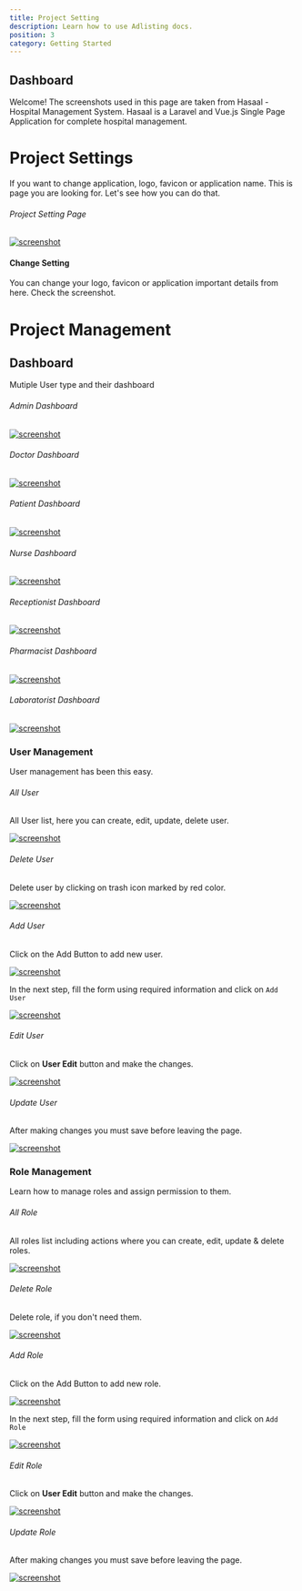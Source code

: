 ```yaml
---
title: Project Setting
description: Learn how to use Adlisting docs.
position: 3
category: Getting Started
---
```


## Dashboard

Welcome! The screenshots used in this page are taken from Hasaal - Hospital Management System. Hasaal is a Laravel and Vue.js Single Page Application for complete hospital management.

# Project Settings

If you want to change application, logo, favicon or application name. This is page you are looking for. Let's see how you can do that.

###### Project Setting Page

[![screenshot](/docs/hasaal/screenshot/setting.png)](/docs/hasaal/screenshot/setting.png)[](/docs/hasaal/screenshot/setting.png)

#### Change Setting

You can change your logo, favicon or application important details from here. Check the screenshot.

# Project Management

## Dashboard

Mutiple User type and their dashboard

###### Admin Dashboard

[![screenshot](/docs/hasaal/screenshot/dashboard/admindashboard.png)](/docs/hasaal/screenshot/dashboard/admindashboard.png)[](/docs/hasaal/screenshot/dashboard/admindashboard.png)

###### Doctor Dashboard

[![screenshot](/docs/hasaal/screenshot/dashboard/doctordashboard.png)](/docs/hasaal/screenshot/dashboard/doctordashboard.png)[](/docs/hasaal/screenshot/dashboard/doctordashboard.png)

###### Patient Dashboard

[![screenshot](/docs/hasaal/screenshot/dashboard/patientdashboard.png)](/docs/hasaal/screenshot/dashboard/patientdashboard.png)[](/docs/hasaal/screenshot/dashboard/patientdashboard.png)

###### Nurse Dashboard

[![screenshot](/docs/hasaal/screenshot/dashboard/nursedashboard.png)](/docs/hasaal/screenshot/dashboard/nursedashboard.png)[](/docs/hasaal/screenshot/dashboard/nursedashboard.png)

###### Receptionist Dashboard

[![screenshot](/docs/hasaal/screenshot/dashboard/receptionistdashboard.png)](/docs/hasaal/screenshot/dashboard/receptionistdashboard.png)[](/docs/hasaal/screenshot/dashboard/receptionistdashboard.png)

###### Pharmacist Dashboard

[![screenshot](/docs/hasaal/screenshot/dashboard/pharmacistdashboard.png)](/docs/hasaal/screenshot/dashboard/pharmacistdashboard.png)[](/docs/hasaal/screenshot/dashboard/pharmacistdashboard.png)

###### Laboratorist Dashboard

[![screenshot](/docs/hasaal/screenshot/dashboard/laboratoristdashboard.png)](/docs/hasaal/screenshot/dashboard/laboratoristdashboard.png)[](/docs/hasaal/screenshot/dashboard/laboratoristdashboard.png)

### User Management

User management has been this easy.

###### All User

All User list, here you can create, edit, update, delete user.

[![screenshot](/docs/hasaal/screenshot/user/alluser.png)](/docs/hasaal/screenshot/user/alluser.png)[](/docs/hasaal/screenshot/user/alluser.png)

###### Delete User

Delete user by clicking on trash icon marked by red color.

[![screenshot](/docs/hasaal/screenshot/user/deleteuser.png)](/docs/hasaal/screenshot/user/deleteuser.png)[](/docs/hasaal/screenshot/user/deleteuser.png)

###### Add User

Click on the Add Button to add new user.

[![screenshot](/docs/hasaal/screenshot/user/adduser.png)](/docs/hasaal/screenshot/user/adduser.png)[](/docs/hasaal/screenshot/user/adduser.png)

In the next step, fill the form using required information and click on `Add User`

[![screenshot](/docs/hasaal/screenshot/user/adduser2.png)](/docs/hasaal/screenshot/user/adduser2.png)[](/docs/hasaal/screenshot/user/adduser2.png)

###### Edit User

Click on **User Edit** button and make the changes.

[![screenshot](/docs/hasaal/screenshot/user/edituser.png)](/docs/hasaal/screenshot/user/edituser.png)[](/docs/hasaal/screenshot/user/edituser.png)

###### Update User

After making changes you must save before leaving the page.

[![screenshot](/docs/hasaal/screenshot/user/updateuser.png)](/docs/hasaal/screenshot/user/updateuser.png)[](/docs/hasaal/screenshot/user/updateuser.png)

### Role Management

Learn how to manage roles and assign permission to them.

###### All Role

All roles list including actions where you can create, edit, update & delete roles.

[![screenshot](/docs/hasaal/screenshot/role/allrole.png)](/docs/hasaal/screenshot/role/allrole.png)[](/docs/hasaal/screenshot/role/allrole.png)

###### Delete Role

Delete role, if you don't need them.

[![screenshot](/docs/hasaal/screenshot/role/deleterole.png)](/docs/hasaal/screenshot/role/deleterole.png)[](/docs/hasaal/screenshot/role/deleterole.png)

###### Add Role

Click on the Add Button to add new role.

[![screenshot](/docs/hasaal/screenshot/role/addrole.png)](/docs/hasaal/screenshot/role/addrole.png)[](/docs/hasaal/screenshot/role/addrole.png)

In the next step, fill the form using required information and click on `Add Role`

[![screenshot](/docs/hasaal/screenshot/role/addrole2.png)](/docs/hasaal/screenshot/role/addrole2.png)[](/docs/hasaal/screenshot/role/addrole2.png)

###### Edit Role

Click on **User Edit** button and make the changes.

[![screenshot](/docs/hasaal/screenshot/role/editrole.png)](/docs/hasaal/screenshot/role/editrole.png)[](/docs/hasaal/screenshot/role/editrole.png)

###### Update Role

After making changes you must save before leaving the page.

[![screenshot](/docs/hasaal/screenshot/role/updaterole.png)](/docs/hasaal/screenshot/role/updaterole.png)[](/docs/hasaal/screenshot/role/updaterole.png)
